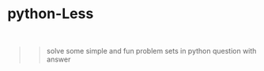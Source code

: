 # python-Less
<br>

 >> solve some simple and fun problem sets in python
 >>  question with answer

